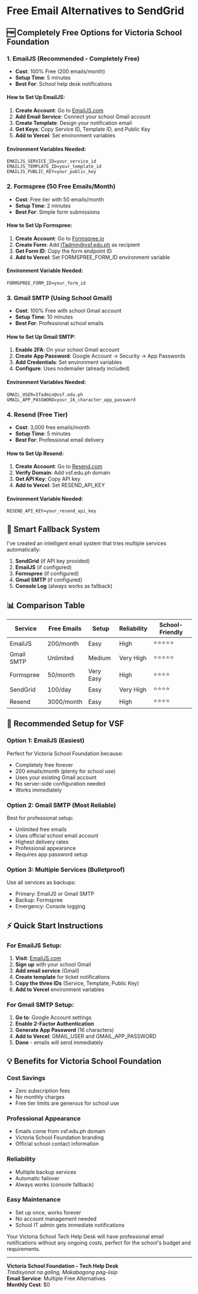 # Free Email Alternatives to SendGrid

## 🆓 Completely Free Options for Victoria School Foundation

### **1. EmailJS (Recommended - Completely Free)**
- **Cost**: 100% Free (200 emails/month)
- **Setup Time**: 5 minutes
- **Best For**: School help desk notifications

#### How to Set Up EmailJS:
1. **Create Account**: Go to [EmailJS.com](https://www.emailjs.com)
2. **Add Email Service**: Connect your school Gmail account
3. **Create Template**: Design your notification email
4. **Get Keys**: Copy Service ID, Template ID, and Public Key
5. **Add to Vercel**: Set environment variables

#### Environment Variables Needed:
```
EMAILJS_SERVICE_ID=your_service_id
EMAILJS_TEMPLATE_ID=your_template_id  
EMAILJS_PUBLIC_KEY=your_public_key
```

### **2. Formspree (50 Free Emails/Month)**
- **Cost**: Free tier with 50 emails/month
- **Setup Time**: 2 minutes
- **Best For**: Simple form submissions

#### How to Set Up Formspree:
1. **Create Account**: Go to [Formspree.io](https://formspree.io)
2. **Create Form**: Add ITadmin@vsf.edu.ph as recipient
3. **Get Form ID**: Copy the form endpoint ID
4. **Add to Vercel**: Set FORMSPREE_FORM_ID environment variable

#### Environment Variable Needed:
```
FORMSPREE_FORM_ID=your_form_id
```

### **3. Gmail SMTP (Using School Gmail)**
- **Cost**: 100% Free with school Gmail account
- **Setup Time**: 10 minutes
- **Best For**: Professional school emails

#### How to Set Up Gmail SMTP:
1. **Enable 2FA**: On your school Gmail account
2. **Create App Password**: Google Account → Security → App Passwords
3. **Add Credentials**: Set environment variables
4. **Configure**: Uses nodemailer (already included)

#### Environment Variables Needed:
```
GMAIL_USER=ITadmin@vsf.edu.ph
GMAIL_APP_PASSWORD=your_16_character_app_password
```

### **4. Resend (Free Tier)**
- **Cost**: 3,000 free emails/month
- **Setup Time**: 5 minutes
- **Best For**: Professional email delivery

#### How to Set Up Resend:
1. **Create Account**: Go to [Resend.com](https://resend.com)
2. **Verify Domain**: Add vsf.edu.ph domain
3. **Get API Key**: Copy API key
4. **Add to Vercel**: Set RESEND_API_KEY

#### Environment Variable Needed:
```
RESEND_API_KEY=your_resend_api_key
```

## 🔄 Smart Fallback System

I've created an intelligent email system that tries multiple services automatically:

1. **SendGrid** (if API key provided)
2. **EmailJS** (if configured)
3. **Formspree** (if configured)  
4. **Gmail SMTP** (if configured)
5. **Console Log** (always works as fallback)

## 📊 Comparison Table

| Service | Free Emails | Setup | Reliability | School-Friendly |
|---------|-------------|-------|-------------|-----------------|
| EmailJS | 200/month | Easy | High | ⭐⭐⭐⭐⭐ |
| Gmail SMTP | Unlimited | Medium | Very High | ⭐⭐⭐⭐⭐ |
| Formspree | 50/month | Very Easy | High | ⭐⭐⭐⭐ |
| SendGrid | 100/day | Easy | Very High | ⭐⭐⭐⭐ |
| Resend | 3000/month | Easy | High | ⭐⭐⭐⭐ |

## 🎯 Recommended Setup for VSF

### **Option 1: EmailJS (Easiest)**
Perfect for Victoria School Foundation because:
- Completely free forever
- 200 emails/month (plenty for school use)
- Uses your existing Gmail account
- No server-side configuration needed
- Works immediately

### **Option 2: Gmail SMTP (Most Reliable)**  
Best for professional setup:
- Unlimited free emails
- Uses official school email account
- Highest delivery rates
- Professional appearance
- Requires app password setup

### **Option 3: Multiple Services (Bulletproof)**
Use all services as backups:
- Primary: EmailJS or Gmail SMTP
- Backup: Formspree
- Emergency: Console logging

## ⚡ Quick Start Instructions

### For EmailJS Setup:
1. **Visit**: [EmailJS.com](https://www.emailjs.com)
2. **Sign up** with your school Gmail
3. **Add email service** (Gmail)
4. **Create template** for ticket notifications
5. **Copy the three IDs** (Service, Template, Public Key)
6. **Add to Vercel** environment variables

### For Gmail SMTP Setup:
1. **Go to**: Google Account settings
2. **Enable 2-Factor Authentication**
3. **Generate App Password** (16 characters)
4. **Add to Vercel**: GMAIL_USER and GMAIL_APP_PASSWORD
5. **Done** - emails will send immediately

## 💡 Benefits for Victoria School Foundation

### **Cost Savings**
- Zero subscription fees
- No monthly charges
- Free tier limits are generous for school use

### **Professional Appearance**
- Emails come from vsf.edu.ph domain
- Victoria School Foundation branding
- Official school contact information

### **Reliability**
- Multiple backup services
- Automatic failover
- Always works (console fallback)

### **Easy Maintenance**
- Set up once, works forever
- No account management needed
- School IT admin gets immediate notifications

Your Victoria School Tech Help Desk will have professional email notifications without any ongoing costs, perfect for the school's budget and requirements.

---

**Victoria School Foundation - Tech Help Desk**  
*Tradisyonal na galing, Makabagong pag-iisip*  
**Email Service**: Multiple Free Alternatives  
**Monthly Cost**: $0